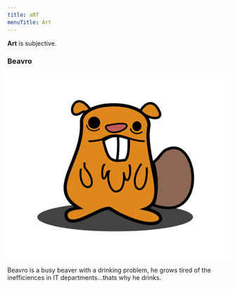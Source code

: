 ```yaml
---
title: aRT
menuTitle: Art
---
```


**Art** is subjective.

### Beavro

![Beavro](./beavro.png)

Beavro is a busy beaver with a drinking problem, he grows tired of the inefficiences in IT departments...thats why he drinks.